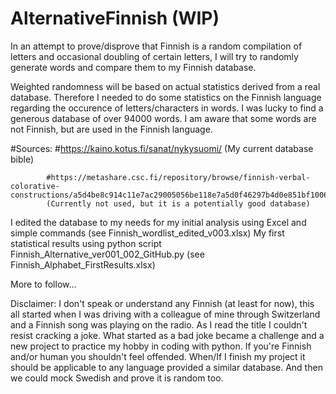 # AlternativeFinnish (WIP)
In an attempt to prove/disprove that Finnish is a random compilation of letters and occasional doubling of certain letters, I will try to randomly generate words and compare them to my Finnish database.

Weighted randomness will be based on actual statistics derived from a real database. Therefore I needed to do some statistics on the Finnish language regarding the occurence of letters/characters in words. I was lucky to find a generous database of over 94000 words. I am aware that some words are not Finnish, but are used in the Finnish language.

#Sources:   #https://kaino.kotus.fi/sanat/nykysuomi/
            (My current database bible)
            
            #https://metashare.csc.fi/repository/browse/finnish-verbal-colorative-constructions/a5d4be8c914c11e7ac29005056be118e7a5d0f46297b4d0e851bf10067440eb6/
            (Currently not used, but it is a potentially good database)

I edited the database to my needs for my initial analysis using Excel and simple commands (see Finnish_wordlist_edited_v003.xlsx)
My first statistical results using python script Finnish_Alternative_ver001_002_GitHub.py (see Finnish_Alphabet_FirstResults.xlsx)

More to follow...

Disclaimer: I don't speak or understand any Finnish (at least for now), this all started when I was driving with a colleague of mine through Switzerland and a Finnish song was playing on the radio. As I read the title I couldn't resist cracking a joke. What started as a bad joke became a challenge and a new project to practice my hobby in coding with python. If you're Finnish and/or human you shouldn't feel offended. When/If I finish my project it should be applicable to any language provided a similar database. And then we could mock Swedish and prove it is random too.
